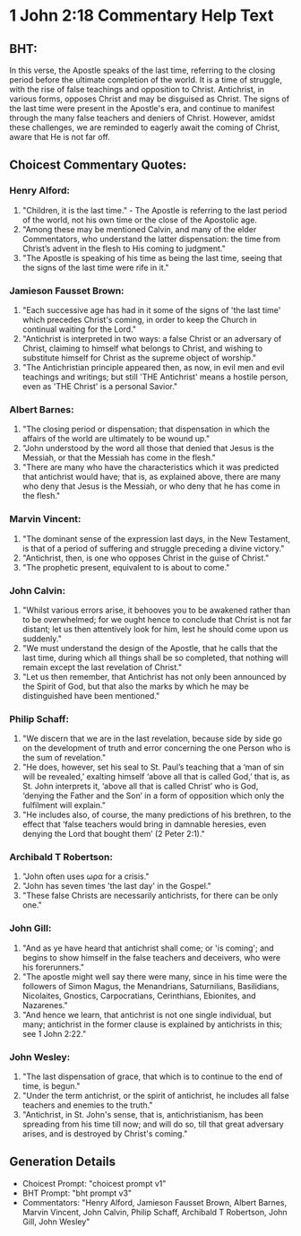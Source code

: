 # 1 John 2:18 Commentary Help Text

## BHT:
In this verse, the Apostle speaks of the last time, referring to the closing period before the ultimate completion of the world. It is a time of struggle, with the rise of false teachings and opposition to Christ. Antichrist, in various forms, opposes Christ and may be disguised as Christ. The signs of the last time were present in the Apostle's era, and continue to manifest through the many false teachers and deniers of Christ. However, amidst these challenges, we are reminded to eagerly await the coming of Christ, aware that He is not far off.

## Choicest Commentary Quotes:
### Henry Alford:
1) "Children, it is the last time." - The Apostle is referring to the last period of the world, not his own time or the close of the Apostolic age.
2) "Among these may be mentioned Calvin, and many of the elder Commentators, who understand the latter dispensation: the time from Christ’s advent in the flesh to His coming to judgment."
3) "The Apostle is speaking of his time as being the last time, seeing that the signs of the last time were rife in it."

### Jamieson Fausset Brown:
1. "Each successive age has had in it some of the signs of 'the last time' which precedes Christ's coming, in order to keep the Church in continual waiting for the Lord."
2. "Antichrist is interpreted in two ways: a false Christ or an adversary of Christ, claiming to himself what belongs to Christ, and wishing to substitute himself for Christ as the supreme object of worship."
3. "The Antichristian principle appeared then, as now, in evil men and evil teachings and writings; but still 'THE Antichrist' means a hostile person, even as 'THE Christ' is a personal Savior."

### Albert Barnes:
1. "The closing period or dispensation; that dispensation in which the affairs of the world are ultimately to be wound up."
2. "John understood by the word all those that denied that Jesus is the Messiah, or that the Messiah has come in the flesh."
3. "There are many who have the characteristics which it was predicted that antichrist would have; that is, as explained above, there are many who deny that Jesus is the Messiah, or who deny that he has come in the flesh."

### Marvin Vincent:
1. "The dominant sense of the expression last days, in the New Testament, is that of a period of suffering and struggle preceding a divine victory."
2. "Antichrist, then, is one who opposes Christ in the guise of Christ."
3. "The prophetic present, equivalent to is about to come."

### John Calvin:
1. "Whilst various errors arise, it behooves you to be awakened rather than to be overwhelmed; for we ought hence to conclude that Christ is not far distant; let us then attentively look for him, lest he should come upon us suddenly."
2. "We must understand the design of the Apostle, that he calls that the last time, during which all things shall be so completed, that nothing will remain except the last revelation of Christ."
3. "Let us then remember, that Antichrist has not only been announced by the Spirit of God, but that also the marks by which he may be distinguished have been mentioned."

### Philip Schaff:
1. "We discern that we are in the last revelation, because side by side go on the development of truth and error concerning the one Person who is the sum of revelation."
2. "He does, however, set his seal to St. Paul’s teaching that a ‘man of sin will be revealed,’ exalting himself ‘above all that is called God,’ that is, as St. John interprets it, ‘above all that is called Christ’ who is God, ‘denying the Father and the Son’ in a form of opposition which only the fulfilment will explain."
3. "He includes also, of course, the many predictions of his brethren, to the effect that ‘false teachers would bring in damnable heresies, even denying the Lord that bought them’ (2 Peter 2:1)."

### Archibald T Robertson:
1. "John often uses ωρα for a crisis."
2. "John has seven times 'the last day' in the Gospel."
3. "These false Christs are necessarily antichrists, for there can be only one."

### John Gill:
1. "And as ye have heard that antichrist shall come; or 'is coming'; and begins to show himself in the false teachers and deceivers, who were his forerunners."
2. "The apostle might well say there were many, since in his time were the followers of Simon Magus, the Menandrians, Saturnilians, Basilidians, Nicolaites, Gnostics, Carpocratians, Cerinthians, Ebionites, and Nazarenes."
3. "And hence we learn, that antichrist is not one single individual, but many; antichrist in the former clause is explained by antichrists in this; see 1 John 2:22."

### John Wesley:
1. "The last dispensation of grace, that which is to continue to the end of time, is begun."
2. "Under the term antichrist, or the spirit of antichrist, he includes all false teachers and enemies to the truth."
3. "Antichrist, in St. John's sense, that is, antichristianism, has been spreading from his time till now; and will do so, till that great adversary arises, and is destroyed by Christ's coming."


## Generation Details
- Choicest Prompt: "choicest prompt v1"
- BHT Prompt: "bht prompt v3"
- Commentators: "Henry Alford, Jamieson Fausset Brown, Albert Barnes, Marvin Vincent, John Calvin, Philip Schaff, Archibald T Robertson, John Gill, John Wesley"
